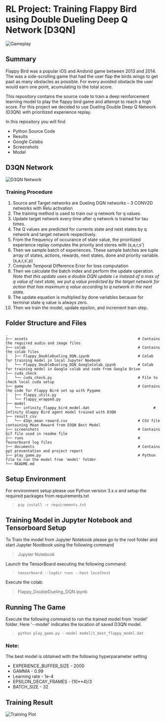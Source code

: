 # RL Project: Training Flappy Bird using Double Dueling Deep Q Network [D3QN]

![Gameplay](https://github.com/s-c-soma/flappy-bird-deep-q-learning/blob/master/screenshots/gameplay.gif)


## Summary
Flappy Bird was a popular iOS and Andorid game between 2013 and 2014. The was a side-scrolling game that had the user flap the birds wings to get past as many obstacles as possible. For every avoided obstacle the user would earn one point, acumulating to the total score. 

This repository contains the source code to train a deep reinforcement learning model to play the flappy bird game and attempt to reach a high score. For this project we decided to use Dueling Double Deep Q Network (D3QN) with prioritized experience replay. 

In this repository you will find
  - Python Source Code
  - Results
  - Google Colabs
  - Screenshots
  - Model


## D3QN Network
![D3QN Network](https://cdn-images-1.medium.com/max/1200/1*FkHqwA2eSGixdS-3dvVoMA.png)

### Training Procedure
1. Source and Target networks are Dueling DQN networks – 3 CONV2D networks with Relu activation​
2. The training method is used to train our q network for q values.​
3. Update target network every time after q network is trained for tau times.​
4. The Q values are predicted for currents state and next states by q network and target network respectively.​
5. From the frequency of occurance of state value, the prioritized experience replay computes the priority and stores with (s,a,r,s')​
6. Then we sample batch of experiences. These sample batches are tuple array of states, actions, rewards, next states, done and priority variable.(s,a,r,s',p)​
7. Compute Temporal Difference Error for loss computation​
8. Then we calculate the batch index and perform the update operation. *Note that this update uses a double DQN update i.e instead of a max of q value of next state, we put q value predicted by the target network for action that has maximum q value according to q network in the next state.*​
9. The update equation is multiplied by done variables because for terminal state q value is always zero.​
10. Then we train the model, update epsilon, and increment train step.

## Folder Structure and Files 
    .
    ├── assets                                                  # Contains the required audio and image files
    ├── colab                                                   # Contains the colab files
    │   ├── Flappy_DoubleDueling_DQN.ipynb                      # Colab for training model in local Jupyter Noebook
    │   └── Flappy_DoubleDueling_DQN_GoogleColab.ipynb          # Colab for training model in Google colab and code from Google Drive
    ├── cuda_check                                              
    │   └── cuda_check.py                                       # File to check local cuda setup
    ├── game                                                    # Contains the code for Flappy Bird set up with Pygame
    │   ├── flappy_utils.py                      
    │   └── flappy_wrapped.py          
    ├── model                                              
    │   └── infinity_flappy_bird_model.dat                             # Infinity Glappy Bird agent model trained with D3QN 
    ├── result_csv                                              
    │   └── d3qn_mean reward.csv                                # CSV file containing Mean Reward from D3QN Best Model
    ├── screenshots                                             # Contains Gif file used in readme file
    ├── runs                                                    # Tesnorboard log files
    ├── documents                                               # Contains ppt presentation and project report
    ├── play_game.py                                            # Python file to run the model from 'model' folder
    └── README.md

## Setup Environment
For environment setup please use Python version 3.x.x and setup the required packages from requirements.txt
> `pip install -r requirements.txt`

## Training Model in Jupyter Notebook and Tensorboard Setup
To Train the model from Jupyter Notebook please go to the root folder and start Jupyter Nootbook using the following command
> Jupyter Notebook

Launch the TensorBoard executing the following command:
>`tensorboard --logdir runs --host localhost`

Execute the colab:
> Flappy_DoubleDueling_DQN.ipynb

## Running The Game
Execute the following command to run the trained model from 'model' folder. Here '--model' indicates the location of saved D3QN model.
> `python play_game.py --model model/1_best_flappy_model.dat`

### Note:
The best model is obtained with the following hyperparameter setting
* EXPERIENCE_BUFFER_SIZE - 2000
* GAMMA - 0.99
* Learning rate - 1e-4
* EPSILON_DECAY_FRAMES - (10**4)/3
* BATCH_SIZE - 32

## Training Result
![Training Plot](https://github.com/s-c-soma/RL_Project_FlappyBird_D3QN/blob/main/screenshots/d3qn_trainingplot.png?raw=true "D3QN Training Plot for Infinity Model")



